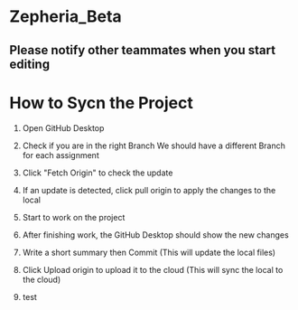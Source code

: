 # Zepheria_Beta

Please notify other teammates when you start editing
---
# How to Sycn the Project
1. Open GitHub Desktop
2. Check if you are in the right Branch
    We should have a different Branch for each assignment
3. Click "Fetch Origin" to check the update
4. If an update is detected, click pull origin to apply the changes to the local
5. Start to work on the project
6. After finishing work, the GitHub Desktop should show the new changes
7. Write a short summary then Commit (This will update the local files)
8. Click Upload origin to upload it to the cloud (This will sync the local to the cloud)

9. test
 
